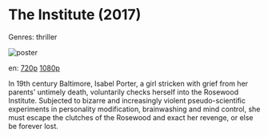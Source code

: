 # The Institute (2017)

Genres: thriller

![poster](http://image.tmdb.org/t/p/w500/aaBRwLaBTVuMOXJs8vvKwr452XZ.jpg)

en:
  [720p](magnet:?xt=urn:btih:6C319F592E5AFBF052B6FEC8E226E78D333757AE&tr=udp://glotorrents.pw:6969/announce&tr=udp://tracker.opentrackr.org:1337/announce&tr=udp://torrent.gresille.org:80/announce&tr=udp://tracker.openbittorrent.com:80&tr=udp://tracker.coppersurfer.tk:6969&tr=udp://tracker.leechers-paradise.org:6969&tr=udp://p4p.arenabg.ch:1337&tr=udp://tracker.internetwarriors.net:1337)
  [1080p](magnet:?xt=urn:btih:31E41ACC18D0BE177AFCB7BC2E4318CFA065A978&tr=udp://glotorrents.pw:6969/announce&tr=udp://tracker.opentrackr.org:1337/announce&tr=udp://torrent.gresille.org:80/announce&tr=udp://tracker.openbittorrent.com:80&tr=udp://tracker.coppersurfer.tk:6969&tr=udp://tracker.leechers-paradise.org:6969&tr=udp://p4p.arenabg.ch:1337&tr=udp://tracker.internetwarriors.net:1337)
  


In 19th century Baltimore, Isabel Porter, a girl stricken with grief from her parents' untimely death, voluntarily checks herself into the Rosewood Institute. Subjected to bizarre and increasingly violent pseudo-scientific experiments in personality modification, brainwashing and mind control, she must escape the clutches of the Rosewood and exact her revenge, or else be forever lost.